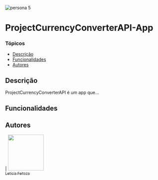 ![persona 5](https://cdn2.steamgriddb.com/hero_thumb/a45613e8740e38fe7d019d79fbf8712b.jpg)
# ProjectCurrencyConverterAPI-App


### Tópicos
* [Descrição](#descrição)
* [Funcionalidades](#funcionalidades)
* [Autores](#autores)

## Descrição
<p>ProjectCurrencyConverterAPI é um app que...</p>

## Funcionalidades

## Autores
| [<img loading="lazy" src="https://avatars.githubusercontent.com/u/180124583?v=4" width=115><br><sub>Letícia Feitoza</sub>](https://github.com/camilafernanda)
